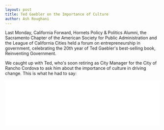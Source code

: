```yaml
---
layout: post
title: Ted Gaebler on the Importance of Culture
author: Ash Roughani
---
```


Last Monday, California Forward, Hornets Policy & Politics Alumni, the Sacramento Chapter of the American Society for Public Administration and the League of California Cities held a forum on entrepreneurship in government, celebrating the 20th year of Ted Gaebler's best-selling book, Reinventing Government.

We caught up with Ted, who's soon retiring as City Manager for the City of Rancho Cordova to ask him about the importance of culture in driving change. This is what he had to say:

<iframe src="//player.vimeo.com/video/82074614?title=0&amp;byline=0&amp;portrait=0" width="100%" frameborder="0" webkitallowfullscreen mozallowfullscreen allowfullscreen></iframe>
